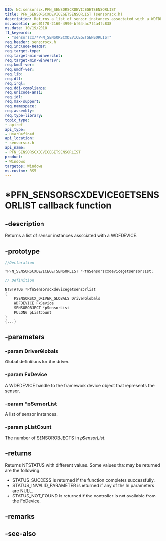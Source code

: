 ```yaml
---
UID: NC:sensorscx.PFN_SENSORSCXDEVICEGETSENSORLIST
title: PFN_SENSORSCXDEVICEGETSENSORLIST (sensorscx.h)
description: Returns a list of sensor instances associated with a WDFDEVICE.
ms.assetid: aec04f70-2160-4990-bf64-ac7f4a4fc838
ms.date: 10/19/2018
f1_keywords:
 - "sensorscx/*PFN_SENSORSCXDEVICEGETSENSORLIST"
req.header: sensorscx.h
req.include-header:
req.target-type:
req.target-min-winverclnt:
req.target-min-winversvr:
req.kmdf-ver:
req.umdf-ver:
req.lib:
req.dll:
req.irql: 
req.ddi-compliance:
req.unicode-ansi:
req.idl:
req.max-support:
req.namespace:
req.assembly:
req.type-library: 
topic_type: 
- apiref
api_type: 
- UserDefined
api_location: 
- sensorscx.h
api_name: 
- PFN_SENSORSCXDEVICEGETSENSORLIST
product:
- Windows
targetos: Windows
ms.custom: RS5
---
```


# *PFN_SENSORSCXDEVICEGETSENSORLIST callback function

## -description

Returns a list of sensor instances associated with a WDFDEVICE.

## -prototype

```cpp
//Declaration

*PFN_SENSORSCXDEVICEGETSENSORLIST *PfnSensorscxdevicegetsensorlist; 

// Definition

NTSTATUS *PfnSensorscxdevicegetsensorlist 
(
	PSENSORSCX_DRIVER_GLOBALS DriverGlobals
	WDFDEVICE FxDevice
	SENSOROBJECT *pSensorList
	PULONG pListCount
)
{...}

```

## -parameters

### -param DriverGlobals

Global definitions for the driver.

### -param FxDevice

A WDFDEVICE handle to the framework device object that represents the sensor.

### -param *pSensorList

A list of sensor instances.

### -param pListCount

The number of SENSOROBJECTS in *pSensorList*.

## -returns

Returns NTSTATUS with different values. Some values that may be returned are the following:

* STATUS_SUCCESS is returned if the function completes successfully. 
* STATUS_INVALID_PARAMETER is returned if any of the In parameters are NULL. 
* STATUS_NOT_FOUND is returned if the controller is not available from the FxDevice. 

## -remarks



## -see-also
